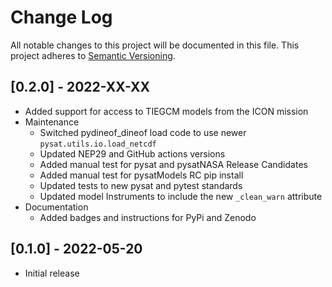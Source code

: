 Change Log
==========
All notable changes to this project will be documented in this file.
This project adheres to [Semantic Versioning](https://semver.org/).

[0.2.0] - 2022-XX-XX
--------------------
* Added support for access to TIEGCM models from the ICON mission
* Maintenance
  * Switched pydineof_dineof load code to use newer `pysat.utils.io.load_netcdf`
  * Updated NEP29 and GitHub actions versions
  * Added manual test for pysat and pysatNASA Release Candidates
  * Added manual test for pysatModels RC pip install
  * Updated tests to new pysat and pytest standards
  * Updated model Instruments to include the new `_clean_warn` attribute
* Documentation
  * Added badges and instructions for PyPi and Zenodo

[0.1.0] - 2022-05-20
--------------------
* Initial release
